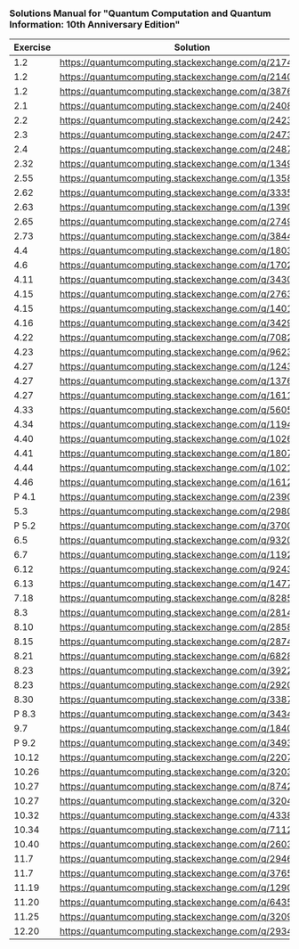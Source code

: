 ### Solutions Manual for "Quantum Computation and Quantum Information: 10th Anniversary Edition"

| Exercise | Solution                                                |
| -------- | ------------------------------------------------------- |
|   1.2    | https://quantumcomputing.stackexchange.com/q/21748/9474 |
|   1.2    | https://quantumcomputing.stackexchange.com/q/21400/9474 |
|   1.2    | https://quantumcomputing.stackexchange.com/q/38762/9474 |
|   2.1    | https://quantumcomputing.stackexchange.com/q/2408/9474  |
|   2.2    | https://quantumcomputing.stackexchange.com/q/2423/9474  |
|   2.3    | https://quantumcomputing.stackexchange.com/q/2473/9474  |
|   2.4    | https://quantumcomputing.stackexchange.com/q/2487/9474  |
|   2.32   | https://quantumcomputing.stackexchange.com/q/13499/9474 |
|   2.55   | https://quantumcomputing.stackexchange.com/q/13589/9474 |
|   2.62   | https://quantumcomputing.stackexchange.com/q/33351/9474 |
|   2.63   | https://quantumcomputing.stackexchange.com/q/13904/9474 |
|   2.65   | https://quantumcomputing.stackexchange.com/q/27494/9474 |
|   2.73   | https://quantumcomputing.stackexchange.com/q/38440/9474 |
|   4.4    | https://quantumcomputing.stackexchange.com/q/18031/9474 |
|   4.6    | https://quantumcomputing.stackexchange.com/q/17026/9474 |
|   4.11   | https://quantumcomputing.stackexchange.com/q/34301/9474 |
|   4.15   | https://quantumcomputing.stackexchange.com/q/27635/9474 |
|   4.15   | https://quantumcomputing.stackexchange.com/q/14014/9474 |
|   4.16   | https://quantumcomputing.stackexchange.com/q/34297/9474 |
|   4.22   | https://quantumcomputing.stackexchange.com/q/7082/9474  |
|   4.23   | https://quantumcomputing.stackexchange.com/q/9623/9474  |
|   4.27   | https://quantumcomputing.stackexchange.com/q/12439/9474 |
|   4.27   | https://quantumcomputing.stackexchange.com/q/13761/9474 |
|   4.27   | https://quantumcomputing.stackexchange.com/q/16115/9474 |
|   4.33   | https://quantumcomputing.stackexchange.com/q/5605/9474  |
|   4.34   | https://quantumcomputing.stackexchange.com/q/11941/9474 |
|   4.40   | https://quantumcomputing.stackexchange.com/q/10269/9474 |
|   4.41   | https://quantumcomputing.stackexchange.com/q/18077/9474 |
|   4.44   | https://quantumcomputing.stackexchange.com/q/10216/9474 |
|   4.46   | https://quantumcomputing.stackexchange.com/q/16126/9474 |
| P 4.1    | https://quantumcomputing.stackexchange.com/q/23907/9474 |
|   5.3    | https://quantumcomputing.stackexchange.com/q/29806/9474 |
| P 5.2    | https://quantumcomputing.stackexchange.com/q/37006/9474 |
|   6.5    | https://quantumcomputing.stackexchange.com/q/9320/9474  |
|   6.7    | https://quantumcomputing.stackexchange.com/q/11921/9474 |
|   6.12   | https://quantumcomputing.stackexchange.com/q/9243/9474  |
|   6.13   | https://quantumcomputing.stackexchange.com/q/14771/9474 |
|   7.18   | https://quantumcomputing.stackexchange.com/q/8285/9474  |
|   8.3    | https://quantumcomputing.stackexchange.com/q/28144/9474 |
|   8.10   | https://quantumcomputing.stackexchange.com/q/28588/9474 |
|   8.15   | https://quantumcomputing.stackexchange.com/q/28744/9474 |
|   8.21   | https://quantumcomputing.stackexchange.com/q/6828/9474  |
|   8.23   | https://quantumcomputing.stackexchange.com/q/39227/9474 |
|   8.23   | https://quantumcomputing.stackexchange.com/q/29200/9474 |
|   8.30   | https://quantumcomputing.stackexchange.com/q/33872/9474 |
| P 8.3    | https://quantumcomputing.stackexchange.com/q/34342/9474 |
|   9.7    | https://quantumcomputing.stackexchange.com/q/18406/9474 |
| P 9.2    | https://quantumcomputing.stackexchange.com/q/34937/9474 |
|   10.12  | https://quantumcomputing.stackexchange.com/q/2207/9474  |
|   10.26  | https://quantumcomputing.stackexchange.com/q/32038/9474 |
|   10.27  | https://quantumcomputing.stackexchange.com/q/8742/9474  |
|   10.27  | https://quantumcomputing.stackexchange.com/q/32040/9474 |
|   10.32  | https://quantumcomputing.stackexchange.com/q/4338/9474  |
|   10.34  | https://quantumcomputing.stackexchange.com/q/7112/9474  |
|   10.40  | https://quantumcomputing.stackexchange.com/q/26031/9474 |
|   11.7   | https://quantumcomputing.stackexchange.com/q/29464/9474 |
|   11.7   | https://quantumcomputing.stackexchange.com/q/37653/9474 |
|   11.19  | https://quantumcomputing.stackexchange.com/q/12901/9474 |
|   11.20  | https://quantumcomputing.stackexchange.com/q/6435/9474  |
|   11.25  | https://quantumcomputing.stackexchange.com/q/32094/9474 |
|   12.20  | https://quantumcomputing.stackexchange.com/q/29340/9474 |
